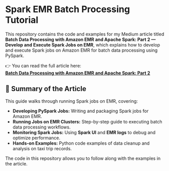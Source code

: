 # Spark EMR Batch Processing Tutorial  

This repository contains the code and examples for my Medium article titled **Batch Data Processing with Amazon EMR and Apache Spark: Part 2 — Develop and Execute Spark Jobs on EMR**, which explains how to develop and execute Spark jobs on Amazon EMR for batch data processing using PySpark.  

👉 You can read the full article here:  
**[Batch Data Processing with Amazon EMR and Apache Spark: Part 2](https://medium.com/@suffyan.asad1/batch-data-processing-with-amazon-emr-and-apache-spark-part-2-develop-and-execute-spark-jobs-on-cc5de4de90f0)**  

## 📖 Summary of the Article  

This guide walks through running Spark jobs on EMR, covering:  

- **Developing PySpark Jobs:** Writing and packaging Spark jobs for Amazon EMR.  
- **Running Jobs on EMR Clusters:** Step-by-step guide to executing batch data processing workflows.  
- **Monitoring Spark Jobs:** Using **Spark UI** and **EMR logs** to debug and optimize performance.  
- **Hands-on Examples:** Python code examples of data cleanup and analysis on taxi trip records.  

The code in this repository allows you to follow along with the examples in the article.  
